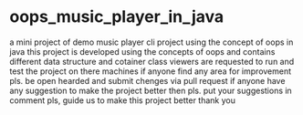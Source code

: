 # oops_music_player_in_java
a mini project of demo music player cli project using the concept of oops in java
this project is developed using the concepts of oops and contains different data structure and cotainer class
viewers are requested to run and test the project on there machines
if anyone find any area for improvement pls. be open hearded and submit chenges via pull request 
if anyone have any suggestion to make the project better then pls. put your suggestions in comment 
pls, guide us to make this project better
thank you
